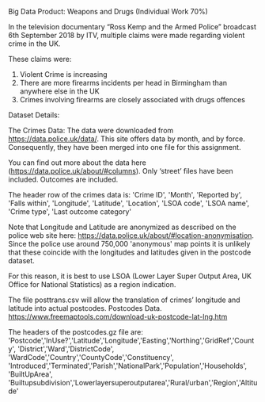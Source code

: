 Big Data Product: Weapons and Drugs (Individual Work 70%)

In the television documentary “Ross Kemp and the Armed Police” broadcast 6th September 2018 by ITV, 
multiple claims were made regarding violent crime in the UK.

These claims were: 
1. Violent Crime is increasing 
2. There are more firearms incidents per head in Birmingham than anywhere else in the UK 
3. Crimes involving firearms are closely associated with drugs offences


Dataset Details: 

The Crimes Data: 
The data were downloaded from https://data.police.uk/data/. 
This site offers data by month, and by force. Consequently, they have been merged into one file for this assignment.

You can find out more about the data here (https://data.police.uk/about/#columns). 
Only ‘street’ files have been included. Outcomes are included.

The header row of the crimes data is: 
'Crime ID', 'Month', 'Reported by', 'Falls within', 'Longitude', 'Latitude', 
'Location', 'LSOA code', 'LSOA name', 'Crime type', 'Last outcome category'

Note that Longitude and Latitude are anonymized as described on the police web site here: 
https://data.police.uk/about/#location-anonymisation. Since the police use around 750,000 'anonymous' 
map points it is unlikely that these coincide with the longitudes and latitudes given in the postcode dataset. 

For this reason, it is best to use LSOA (Lower Layer Super Output Area, UK Office for National Statistics) as a region indication.

The file posttrans.csv will allow the translation of crimes’ longitude and latitude into actual postcodes.
Postcodes Data. https://www.freemaptools.com/download-uk-postcode-lat-lng.htm

The headers of the postcodes.gz file are: 
'Postcode','InUse?','Latitude','Longitude','Easting','Northing','GridRef','County',
'District','Ward','DistrictCode', 'WardCode','Country','CountyCode','Constituency',
'Introduced','Terminated','Parish','NationalPark','Population','Households', 'BuiltUpArea',
'Builtupsubdivision','Lowerlayersuperoutputarea','Rural/urban','Region','Altitude'
